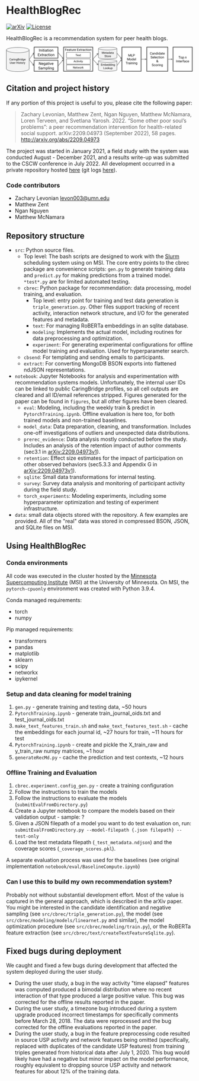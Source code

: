 # HealthBlogRec

[![arXiv](https://img.shields.io/badge/arXiv-2209.04973-b31b1b.svg)](https://arxiv.org/abs/2209.04973)
[![License](https://img.shields.io/github/license/levon003/HealthBlogRec)](https://github.com/levon003/HealthBlogRec/blob/main/LICENSE)



HealthBlogRec is a recommendation system for peer health blogs.

![Recommender system overview](/figures/rec_system_overview.png)

## Citation and project history

If any portion of this project is useful to you, please cite the following paper: 

>Zachary Levonian, Matthew Zent, Ngan Nguyen, Matthew McNamara, Loren Terveen, and Svetlana Yarosh. 2022. “Some other poor soul’s problems”: a peer recommendation intervention for health-related social support. arXiv:2209.04973 (September 2022), 58 pages. http://arxiv.org/abs/2209.04973

The project was started in January 2021, a field study with the system was conducted August - December 2021, and a results write-up was submitted to the CSCW conference in July 2022. All development occurred in a private repository hosted [here](https://github.com/umncs-caringbridge/recsys-peer-match) (git logs [here](/gitlog.txt)).

### Code contributors
 - Zachary Levonian <levon003@umn.edu>
 - Matthew Zent
 - Ngan Nguyen
 - Matthew McNamara

## Repository structure

 - `src`: Python source files.
   - Top level: The bash scripts are designed to work with the [Slurm](https://slurm.schedmd.com/documentation.html) scheduling system using on MSI. The core entry points to the cbrec package are convenience scripts: `gen.py` to generate training data and `predict.py` for making predictions from a trained model. `*test*.py` are for limited automated testing.
   - `cbrec`: Python package for recommendation: data processing, model training, and evaluation.
     - Top level: entry point for training and test data generation is `triple_generation.py`. Other files support tracking of recent activity, interaction network structure, and I/O for the generated features and metadata.
     - `text`: For managing RoBERTa embeddings in an sqlite database.
     - `modeling`: Implements the actual model, including routines for data preprocessing and optimization.
     - `experiment`: For generating experimental configurations for offline model training and evaluation. Used for hyperparameter search.
   - `cbsend`: For templating and sending emails to participants.
   - `extract`: For converting MongoDB BSON exports into flattened ndJSON representations.
 - `notebook`: Jupyter Notebooks for analysis and experimentation with recommendation systems models.  Unfortunately, the internal user IDs can be linked to public CaringBridge profiles, so all cell outputs are cleared and all ID/email references stripped. Figures generated for the paper can be found in `figures`, but all other figures have been cleared.
   - `eval`: Modeling, including the weekly train & predict in `PytorchTraining.ipynb`.  Offline evaluation is here too, for both trained models and non-trained baselines.
   - `model_data`: Data preparation, cleaning, and transformation. Includes one-off investigations of outliers and unexpected data distributions.
   - `prerec_evidence`: Data analysis mostly conducted before the study. Includes an analysis of the retention impact of author comments (sec3.1 in [arXiv:2209.04973v1](https://arxiv.org/abs/2209.04973v1)).
   - `retention`: Effect size estimates for the impact of participation on other observed behaviors (sec5.3.3 and Appendix G in [arXiv:2209.04973v1](https://arxiv.org/abs/2209.04973v1)).
   - `sqlite`: Small data transformations for internal testing.
   - `survey`: Survey data analysis and monitoring of participant activity during the field study.
   - `torch_experiments`: Modeling experiments, including some hyperparameter optimization and testing of experiment infrastructure.
 - `data`: small data objects stored with the repository. A few examples are provided. All of the "real" data was stored in compressed BSON, JSON, and SQLite files on MSI.


## Using HealthBlogRec 

### Conda environments

All code was executed in the cluster hosted by the [Minnesota Supercomputing Institute](https://www.msi.umn.edu/) (MSI) at the University of Minnesota.
On MSI, the `pytorch-cpuonly` environment was created with Python 3.9.4.

Conda managed requirements:
 - torch
 - numpy
 
Pip managed requirements:
 - transformers
 - pandas
 - matplotlib
 - sklearn
 - scipy
 - networkx
 - ipykernel
 
### Setup and data cleaning for model training

1. `gen.py` - generate training and testing data, ~50 hours
2. `PytorchTraining.ipynb` - generate train_journal_oids.txt and test_journal_oids.txt
3. `make_text_features_train.sh` and `make_text_features_test.sh` - cache the embeddings for each journal id, ~27 hours for train, ~11 hours for test
4. `PytorchTraining.ipynb` - create and pickle the X_train_raw and y_train_raw numpy matrices, ~1 hour
5. `generateRecMd.py` - cache the prediction and test contexts, ~12 hours

### Offline Training and Evaluation

1. `cbrec.experiment.config_gen.py` - create a training configuration
2. Follow the instructions to train the models
3. Follow the instructions to evaluate the models (`submitEvalFromDirectory.py`)
4. Create a Jupyter notebook to compare the models based on their validation output - sample: ?
5. Given a JSON filepath of a model you want to do test evaluation on, run: `submitEvalFromDirectory.py --model-filepath {.json filepath} --test-only`
6. Load the test metadata filepath (`_test_metadata.ndjson`) and the coverage scores (`_coverage_scores.pkl`).

A separate evaluation process was used for the baselines (see original implementation `notebook/eval/BaselineCompute.ipynb`)

### Can I use this to build my own recommendation system?

Probably not without substantial development effort.  Most of the value is captured in the general approach, which is described in the arXiv paper. You might be interested in the candidate identification and negative sampling (see `src/cbrec/triple_generation.py`), the model (see `src/cbrec/modeling/models/linearnet.py` and similar), the model optimization procedure (see `src/cbrec/modeling/train.py`), or the RoBERTa feature extraction (see `src/cbrec/text/createTextFeatureSqlite.py`).

## Fixed bugs during deployment

We caught and fixed a few bugs during development that affected the system deployed during the user study.

 - During the user study, a bug in the way activity "time elapsed" features was computed produced a bimodal distribution where no recent interaction of that type produced a large positive value.  This bug was corrected for the offline results reported in the paper.
 - During the user study, a timezone bug introduced during a system upgrade produced incorrect timestamps for specifically comments before March 28, 2018.  The data were reprocessed and the bug corrected for the offline evaluations reported in the paper.
 - During the user study, a bug in the feature preprocessing code resulted in source USP activity and network features being omitted (specifically, replaced with duplicates of the candidate USP features) from training triples generated from historical data after July 1, 2020. This bug would likely have had a negative but minor impact on the model performance, roughly equivalent to dropping source USP activity and network features for about 12% of the training data.
 
 

